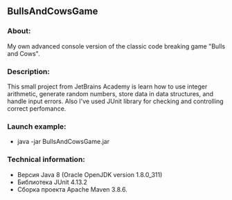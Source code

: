 ## BullsAndCowsGame
### About:
My own advanced console version of the classic code breaking game "Bulls and Cows".
### Description:
This small project from JetBrains Academy is learn how to use integer arithmetic, generate 
random numbers, store data in data structures, and handle input errors. Also I've used JUnit 
library for checking and controlling correct perfomance.
### Launch example:
* java -jar BullsAndCowsGame.jar
### Technical information:
* Версия Java 8 (Oracle OpenJDK version 1.8.0_311)
* Библиотека JUnit 4.13.2
* Сборка проекта Apache Maven 3.8.6.
